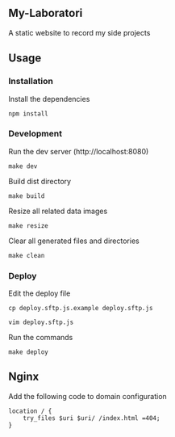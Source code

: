 ## My-Laboratori

A static website to record my side projects

## Usage

### Installation

Install the dependencies

    npm install

### Development

Run the dev server (http://localhost:8080)

    make dev

Build dist directory

    make build

Resize all related data images

    make resize

Clear all generated files and directories

    make clean

### Deploy

Edit the deploy file

    cp deploy.sftp.js.example deploy.sftp.js

    vim deploy.sftp.js

Run the commands

    make deploy

## Nginx

Add the following code to domain configuration

    location / {
        try_files $uri $uri/ /index.html =404;
    }
